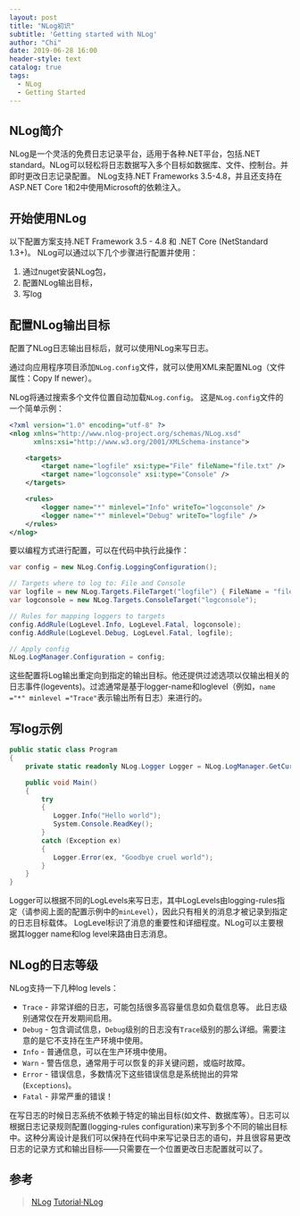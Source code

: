 ```yaml
---
layout: post
title: "NLog初识"
subtitle: 'Getting started with NLog'
author: "Chi"
date: 2019-06-28 16:00
header-style: text
catalog: true
tags:
  - NLog
  - Getting Started
---
```


## NLog简介

NLog是一个灵活的免费日志记录平台，适用于各种.NET平台，包括.NET standard。NLog可以轻松将日志数据写入多个目标如数据库、文件、控制台。并即时更改日志记录配置。
NLog支持.NET Frameworks 3.5-4.8，并且还支持在ASP.NET Core 1和2中使用Microsoft的依赖注入。

## 开始使用NLog

以下配置方案支持.NET Framework 3.5 - 4.8 和 .NET Core (NetStandard 1.3+)。
NLog可以通过以下几个步骤进行配置并使用：

1. 通过nuget安装NLog包，
2. 配置NLog输出目标，
3. 写log

## 配置NLog输出目标

配置了NLog日志输出目标后，就可以使用NLog来写日志。

通过向应用程序项目添加`NLog.config`文件，就可以使用XML来配置NLog（文件属性：Copy If newer）。

NLog将通过搜索多个文件位置自动加载`NLog.config`。 这是`NLog.config`文件的一个简单示例：

``` XML
<?xml version="1.0" encoding="utf-8" ?>
<nlog xmlns="http://www.nlog-project.org/schemas/NLog.xsd"
      xmlns:xsi="http://www.w3.org/2001/XMLSchema-instance">

    <targets>
        <target name="logfile" xsi:type="File" fileName="file.txt" />
        <target name="logconsole" xsi:type="Console" />
    </targets>

    <rules>
        <logger name="*" minlevel="Info" writeTo="logconsole" />
        <logger name="*" minlevel="Debug" writeTo="logfile" />
    </rules>
</nlog>
```

要以编程方式进行配置，可以在代码中执行此操作：

``` C#
var config = new NLog.Config.LoggingConfiguration();

// Targets where to log to: File and Console
var logfile = new NLog.Targets.FileTarget("logfile") { FileName = "file.txt" };
var logconsole = new NLog.Targets.ConsoleTarget("logconsole");

// Rules for mapping loggers to targets
config.AddRule(LogLevel.Info, LogLevel.Fatal, logconsole);
config.AddRule(LogLevel.Debug, LogLevel.Fatal, logfile);

// Apply config
NLog.LogManager.Configuration = config;
```

这些配置将Log输出重定向到指定的输出目标。他还提供过滤选项以仅输出相关的日志事件(logevents)。过滤通常是基于logger-name和loglevel（例如，`name ="*" minlevel ="Trace"`表示输出所有日志）来进行的。

## 写log示例

``` C#
public static class Program
{
    private static readonly NLog.Logger Logger = NLog.LogManager.GetCurrentClassLogger();

    public void Main()
    {
        try
        {
           Logger.Info("Hello world");
           System.Console.ReadKey();
        }
        catch (Exception ex)
        {
           Logger.Error(ex, "Goodbye cruel world");
        }
    }
}
```

Logger可以根据不同的LogLevels来写日志，其中LogLevels由logging-rules指定（请参阅上面的配置示例中的`minLevel`），因此只有相关的消息才被记录到指定的日志目标载体。 LogLevel标识了消息的重要性和详细程度。NLog可以主要根据其logger name和log level来路由日志消息。

## NLog的日志等级

NLog支持一下几种log levels：

- `Trace` - 非常详细的日志，可能包括很多高容量信息如负载信息等。 此日志级别通常仅在开发期间启用。
- `Debug` - 包含调试信息，`Debug`级别的日志没有`Trace`级别的那么详细。需要注意的是它不支持在生产环境中使用。
- `Info` - 普通信息，可以在生产环境中使用。
- `Warn` - 警告信息，通常用于可以恢复的非关键问题，或临时故障。
- `Error` - 错误信息，多数情况下这些错误信息是系统抛出的异常(`Exceptions`)。
- `Fatal` - 非常严重的错误！

在写日志的时候日志系统不依赖于特定的输出目标(如文件、数据库等）。日志可以根据日志记录规则配置(logging-rules configuration)来写到多个不同的输出目标中。这种分离设计是我们可以保持在代码中来写记录日志的语句，并且很容易更改日志的记录方式和输出目标——只需要在一个位置更改日志配置就可以了。

## 参考

> [NLog](https://nlog-project.org/)
> [Tutorial·NLog](https://github.com/nlog/nlog/wiki/Tutorial)

